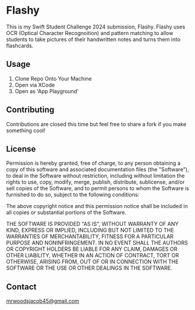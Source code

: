 # Flashy

This is my Swift Student Challenge 2024 submission, Flashy. Flashy uses OCR (Optical Character Recognoition) and pattern matching to allow students to take pictures of their handwritten notes and turns them into flashcards.

## Usage
1. Clone Repo Onto Your Machine
2. Open via XCode
3. Open as 'App Playground'

## Contributing

Contributions are closed this time but feel free to share a fork if you make something cool!

## License

Permission is hereby granted, free of charge, to any person obtaining
a copy of this software and associated documentation files (the
"Software"), to deal in the Software without restriction, including
without limitation the rights to use, copy, modify, merge, publish,
distribute, sublicense, and/or sell copies of the Software, and to
permit persons to whom the Software is furnished to do so, subject to
the following conditions:

The above copyright notice and this permission notice shall be
included in all copies or substantial portions of the Software.

THE SOFTWARE IS PROVIDED "AS IS", WITHOUT WARRANTY OF ANY KIND,
EXPRESS OR IMPLIED, INCLUDING BUT NOT LIMITED TO THE WARRANTIES OF
MERCHANTABILITY, FITNESS FOR A PARTICULAR PURPOSE AND
NONINFRINGEMENT. IN NO EVENT SHALL THE AUTHORS OR COPYRIGHT HOLDERS BE
LIABLE FOR ANY CLAIM, DAMAGES OR OTHER LIABILITY, WHETHER IN AN ACTION
OF CONTRACT, TORT OR OTHERWISE, ARISING FROM, OUT OF OR IN CONNECTION
WITH THE SOFTWARE OR THE USE OR OTHER DEALINGS IN THE SOFTWARE.

## Contact

mrwoodsjacob45@gmail.com
